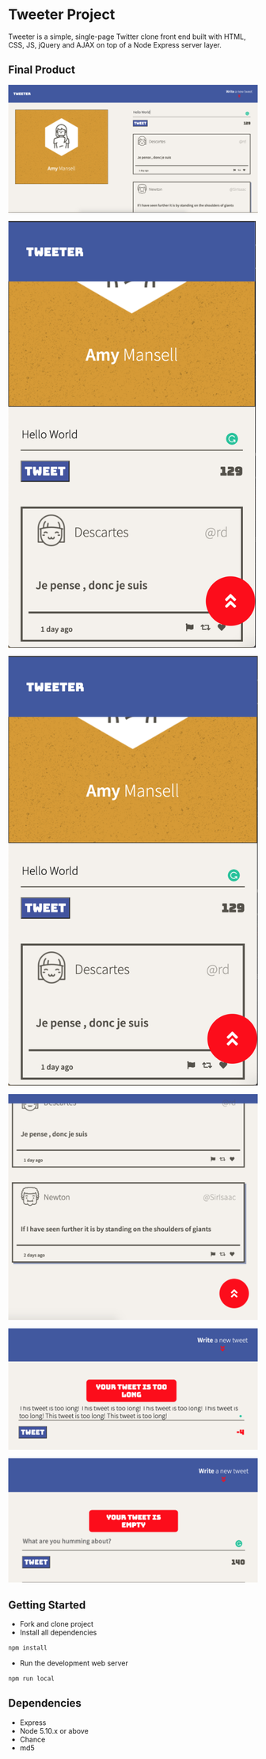 # Tweeter Project

Tweeter is a simple, single-page Twitter clone front end built with HTML, CSS, JS, jQuery and AJAX on top of a Node Express server layer.

## Final Product

!["Screenshot of desktop layout"](https://github.com/emmanueletti/tweeter/blob/master/docs/tweeter%20-%20desktop.png)

<img src="https://github.com/emmanueletti/tweeter/blob/master/docs/tweeter-mobile.png" width="500">

!["Screenshot of mobile layout"](https://github.com/emmanueletti/tweeter/blob/master/docs/tweeter-mobile.png)

!["Screenshot of scroll"](https://github.com/emmanueletti/tweeter/blob/master/docs/tweeter%20-%20scroll.png)

!["Screenshot of error 1"](https://github.com/emmanueletti/tweeter/blob/master/docs/tweeter%20-%20error%201.png)

!["Screenshot of error 2"](https://github.com/emmanueletti/tweeter/blob/master/docs/tweeter%20-%20error%202.png)

## Getting Started

- Fork and clone project
- Install all dependencies

```bash
npm install
```

- Run the development web server

```bash
npm run local
```

## Dependencies

- Express
- Node 5.10.x or above
- Chance
- md5
